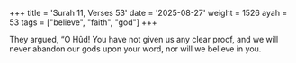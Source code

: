 +++
title = 'Surah 11, Verses 53'
date = '2025-08-27'
weight = 1526
ayah = 53
tags = ["believe", "faith", "god"]
+++

They argued, “O Hûd! You have not given us any clear proof, and we will never abandon our gods upon your word, nor will we believe in you.